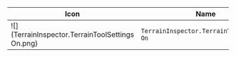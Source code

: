| Icon | Name | File ID |
| ---  | ---  | ---     |
| ![](TerrainInspector.TerrainToolSettings On.png) | `TerrainInspector.TerrainToolSettings On` | `5773048485922427088` |
